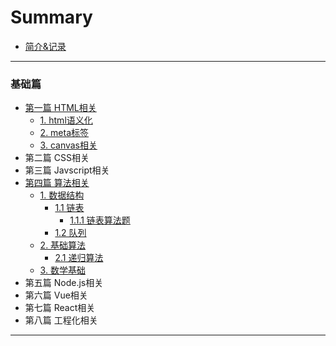 # Summary

* [简介&记录](README.md)

---

### 基础篇

* [第一篇 HTML相关](./source/base/html/readme.md)
  * [1. html语义化](./source/base/html/section1.md)
  * [2. meta标签](./source/base/html/section2.md)
  * [3. canvas相关](./source/base/html/section3.md)
* 第二篇 CSS相关
* 第三篇 Javscript相关
* [第四篇 算法相关](./source/algorithm/readme.md)
  * [1. 数据结构](./source/algorithm/datastructure/readme.md)
    * [1.1 链表](./source/algorithm/datastructure/linked-list.md)
      * [1.1.1 链表算法题](./source/algorithm/datastructure/linked-list-leetcode.md)
    * [1.2 队列](./source/algorithm/datastructure/queue.md)
  * [2. 基础算法](./source/algorithm/base/readme.md)
    * [2.1 递归算法](./source/algorithm/base/recursion.md)
  * [3. 数学基础](./source/algorithm/math/readme.md)
* 第五篇 Node.js相关
* 第六篇 Vue相关
* 第七篇 React相关
* 第八篇 工程化相关

---

